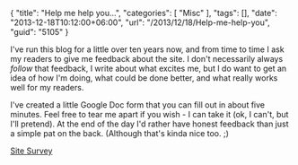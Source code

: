 {
	"title": "Help me help you...",
	"categories": [
		"Misc"
	],
	"tags": [],
	"date": "2013-12-18T10:12:00+06:00",
	"url": "/2013/12/18/Help-me-help-you",
	"guid": "5105"
}

<p>
I've run this blog for a little over ten years now, and from time to time I ask my readers to give me feedback about the site. I don't necessarily always <i>follow</i> that feedback, I write about what excites me, but I do want to get an idea of how I'm doing, what could be done better, and what really works well for my readers. 
</p>

<p>
I've created a little Google Doc form that you can fill out in about five minutes. Feel free to tear me apart if you wish - I can take it (ok, I can't, but I'll pretend). At the end of the day I'd rather have honest feedback than just a simple pat on the back. (Although that's kinda nice too. ;)
</p>

<p>
<a href="https://docs.google.com/forms/d/1Y_g4utY5ehL0GC9Dh0SwY8akmuNZOJRCspqxrQ20QKE/viewform">Site Survey</a>
</p>